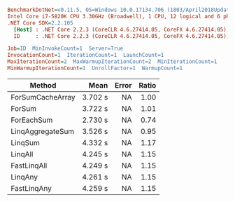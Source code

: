 ``` ini

BenchmarkDotNet=v0.11.5, OS=Windows 10.0.17134.706 (1803/April2018Update/Redstone4)
Intel Core i7-5820K CPU 3.30GHz (Broadwell), 1 CPU, 12 logical and 6 physical cores
.NET Core SDK=2.2.105
  [Host] : .NET Core 2.2.3 (CoreCLR 4.6.27414.05, CoreFX 4.6.27414.05), 64bit RyuJIT
  ID     : .NET Core 2.2.3 (CoreCLR 4.6.27414.05, CoreFX 4.6.27414.05), 64bit RyuJIT

Job=ID  MinInvokeCount=1  Server=True  
InvocationCount=1  IterationCount=1  LaunchCount=1  
MaxIterationCount=2  MaxWarmupIterationCount=2  MinIterationCount=1  
MinWarmupIterationCount=1  UnrollFactor=1  WarmupCount=1  

```
|           Method |    Mean | Error | Ratio |
|----------------- |--------:|------:|------:|
| ForSumCacheArray | 3.702 s |    NA |  1.00 |
|           ForSum | 3.722 s |    NA |  1.01 |
|       ForEachSum | 2.730 s |    NA |  0.74 |
| LinqAggregateSum | 3.526 s |    NA |  0.95 |
|          LinqSum | 4.332 s |    NA |  1.17 |
|          LinqAll | 4.245 s |    NA |  1.15 |
|      FastLinqAll | 4.249 s |    NA |  1.15 |
|          LinqAny | 4.261 s |    NA |  1.15 |
|      FastLinqAny | 4.259 s |    NA |  1.15 |
